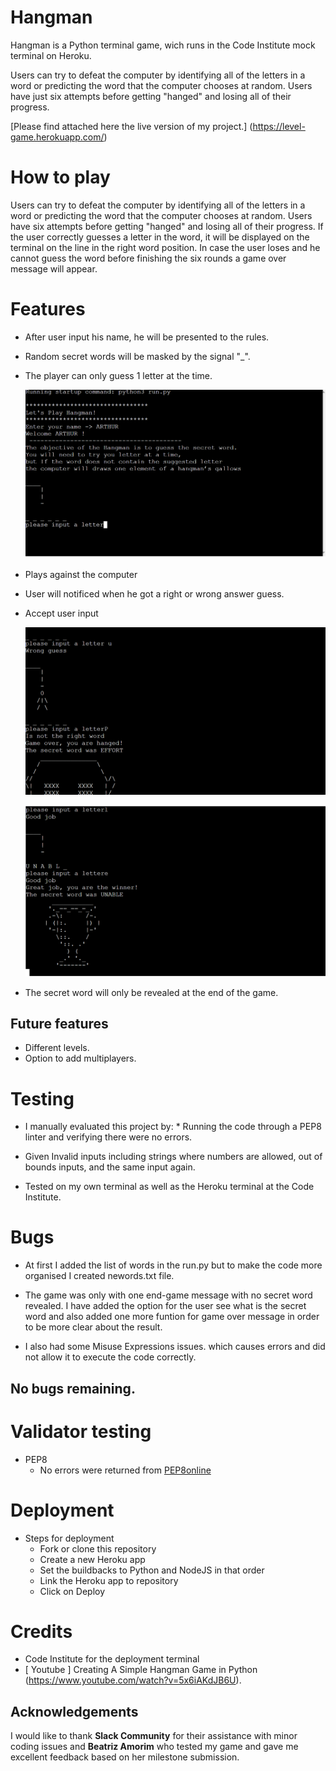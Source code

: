 # Hangman

Hangman is a Python terminal game, wich runs in the Code Institute mock terminal on Heroku.

Users can try to defeat the computer by identifying all of the letters in a word or predicting the word that the computer chooses at random.
Users have just six attempts before getting "hanged" and losing all of their progress.

[Please find attached here the live version of my project.] (https://level-game.herokuapp.com/)

# How to play
Users can try to defeat the computer by identifying all of the letters in a word or predicting the word that the computer chooses at random.
Users have six attempts before getting "hanged" and losing all of their progress.
If the user correctly guesses a letter in the word, it  will be displayed on the terminal on the line in the right word position.
In case the user loses and he cannot guess the word before finishing the six rounds a game over message will appear. 


# Features

* After user input his name, he will be presented to the rules. 
* Random secret words will be masked by the signal "_". 
* The player can only guess 1 letter at the time.

   ![ScreenShot](/assets/images/game01.png)

* Plays against the computer
* User will notificed when he got a right or wrong answer guess.
* Accept user input

    ![ScreenShot](/assets/images/game02.png)



   ![ScreenShot](/assets/images/game03.png)

* The secret word will only be revealed at the end of the game.

## Future features
  * Different levels.
  * Option to add multiplayers.


# Testing

* I manually evaluated this project by: * Running the code through a PEP8 linter and verifying there were no     errors.

* Given Invalid inputs including strings where numbers are allowed, out of bounds inputs, and the same input again.

* Tested on my own terminal as well as the Heroku terminal at the Code Institute.

# Bugs

* At first I added the list of words in the run.py but to make the code more organised I created newords.txt file. 

*  The game was only with one end-game message with no secret word revealed. I have added the option for the user see what is the secret word and also added one more funtion for game over message in order to be more clear about the result.

* I also had some Misuse Expressions issues. which causes errors and did not allow it to execute the code correctly.


## No bugs remaining.

# Validator testing
  * PEP8 
    * No errors were returned from [PEP8online](http://pep8online.com/)


# Deployment
  * Steps for deployment
    * Fork or clone this repository
    * Create a new Heroku app
    * Set the buildbacks to Python and NodeJS in that order
    * Link the Heroku app to repository
    * Click on Deploy

# Credits
  * Code Institute for the deployment terminal
  * [ Youtube ] Creating A Simple Hangman Game in Python (https://www.youtube.com/watch?v=5x6iAKdJB6U).

  ## Acknowledgements
I would like to thank **Slack Community** for their assistance with minor coding issues and **Beatriz Amorim** who tested my game and gave me excellent feedback based on her milestone submission.

  

